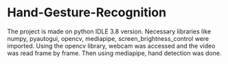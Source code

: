 # Hand-Gesture-Recognition
The project is made on python IDLE 3.8 version. Necessary libraries like numpy, pyautogui, opencv, mediapipe, screen_brightness_control were imported. Using the opencv library, webcam was accessed and the video was read frame by frame. Then using mediapipe, hand detection was done. 
